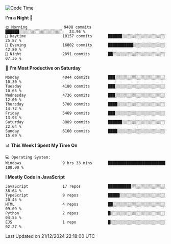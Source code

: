 <!--START_SECTION:waka-->
![Code Time](http://img.shields.io/badge/Code%20Time-3%2C436%20hrs%2016%20mins-blue)

**I'm a Night 🦉** 

```text
🌞 Morning                9408 commits        ██████░░░░░░░░░░░░░░░░░░░   23.96 % 
🌆 Daytime                10157 commits       ██████░░░░░░░░░░░░░░░░░░░   25.87 % 
🌃 Evening                16802 commits       ███████████░░░░░░░░░░░░░░   42.80 % 
🌙 Night                  2891 commits        ██░░░░░░░░░░░░░░░░░░░░░░░   07.36 % 
```
📅 **I'm Most Productive on Saturday** 

```text
Monday                   4044 commits        ███░░░░░░░░░░░░░░░░░░░░░░   10.30 % 
Tuesday                  4180 commits        ███░░░░░░░░░░░░░░░░░░░░░░   10.65 % 
Wednesday                4736 commits        ███░░░░░░░░░░░░░░░░░░░░░░   12.06 % 
Thursday                 5780 commits        ████░░░░░░░░░░░░░░░░░░░░░   14.72 % 
Friday                   5469 commits        ███░░░░░░░░░░░░░░░░░░░░░░   13.93 % 
Saturday                 8889 commits        ██████░░░░░░░░░░░░░░░░░░░   22.64 % 
Sunday                   6160 commits        ████░░░░░░░░░░░░░░░░░░░░░   15.69 % 
```


📊 **This Week I Spent My Time On** 

```text
💻 Operating System: 
Windows                  9 hrs 33 mins       █████████████████████████   100.00 % 
```

**I Mostly Code in JavaScript** 

```text
JavaScript               17 repos            ██████████░░░░░░░░░░░░░░░   38.64 % 
TypeScript               9 repos             █████░░░░░░░░░░░░░░░░░░░░   20.45 % 
HTML                     4 repos             ██░░░░░░░░░░░░░░░░░░░░░░░   09.09 % 
Python                   2 repos             █░░░░░░░░░░░░░░░░░░░░░░░░   04.55 % 
EJS                      1 repo              █░░░░░░░░░░░░░░░░░░░░░░░░   02.27 % 
```




 Last Updated on 21/12/2024 22:18:00 UTC
<!--END_SECTION:waka-->

<!--
**likaiqiang/likaiqiang** is a ✨ _special_ ✨ repository because its `README.md` (this file) appears on your GitHub profile.

Here are some ideas to get you started:

- 🔭 I’m currently working on ...
- 🌱 I’m currently learning ...
- 👯 I’m looking to collaborate on ...
- 🤔 I’m looking for help with ...
- 💬 Ask me about ...
- 📫 How to reach me: ...
- 😄 Pronouns: ...
- ⚡ Fun fact: ...
-->
